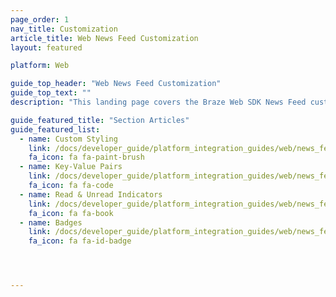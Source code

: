 ```yaml
---
page_order: 1
nav_title: Customization
article_title: Web News Feed Customization
layout: featured

platform: Web

guide_top_header: "Web News Feed Customization"
guide_top_text: ""
description: "This landing page covers the Braze Web SDK News Feed customization options."

guide_featured_title: "Section Articles"
guide_featured_list:
  - name: Custom Styling
    link: /docs/developer_guide/platform_integration_guides/web/news_feed/customization/custom_styling/
    fa_icon: fa fa-paint-brush
  - name: Key-Value Pairs
    link: /docs/developer_guide/platform_integration_guides/web/news_feed/customization/key_value_pairs/
    fa_icon: fa fa-code
  - name: Read & Unread Indicators
    link: /docs/developer_guide/platform_integration_guides/web/news_feed/customization/read_and_unread/
    fa_icon: fa fa-book
  - name: Badges
    link: /docs/developer_guide/platform_integration_guides/web/news_feed/customization/badges/
    fa_icon: fa fa-id-badge




---
```

<br><br>